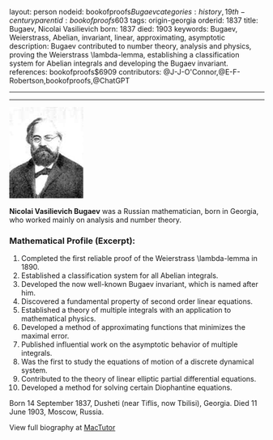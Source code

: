 layout: person
nodeid: bookofproofs$Bugaev
categories: history,19th-century
parentid: bookofproofs$603
tags: origin-georgia
orderid: 1837
title: Bugaev, Nicolai Vasilievich
born: 1837
died: 1903
keywords: Bugaev, Weierstrass, Abelian, invariant, linear, approximating, asymptotic
description: Bugaev contributed to number theory, analysis and physics, proving the Weierstrass \lambda-lemma, establishing a classification system for Abelian integrals and developing the Bugaev invariant.
references: bookofproofs$6909
contributors: @J-J-O'Connor,@E-F-Robertson,bookofproofs,@ChatGPT

---



---

![Bugaev.jpg](https://github.com/bookofproofs/bookofproofs.github.io/blob/main/_sources/_assets/images/portraits/Bugaev.jpg?raw=true)

**Nicolai Vasilievich Bugaev** was a Russian mathematician, born in Georgia, who worked mainly on analysis and number theory.

### Mathematical Profile (Excerpt):
1. Completed the first reliable proof of the Weierstrass \lambda-lemma in 1890. 
2. Established a classification system for all Abelian integrals. 
3. Developed the now well-known Bugaev invariant, which is named after him. 
4. Discovered a fundamental property of second order linear equations. 
5. Established a theory of multiple integrals with an application to mathematical physics. 
6. Developed a method of approximating functions that minimizes the maximal error. 
7. Published influential work on the asymptotic behavior of multiple integrals. 
8. Was the first to study the equations of motion of a discrete dynamical system. 
9. Contributed to the theory of linear elliptic partial differential equations. 
10. Developed a method for solving certain Diophantine equations.

Born 14 September 1837, Dusheti (near Tiflis, now Tbilisi), Georgia. Died 11 June 1903, Moscow, Russia.

View full biography at [MacTutor](https://mathshistory.st-andrews.ac.uk/Biographies/Bugaev/)
